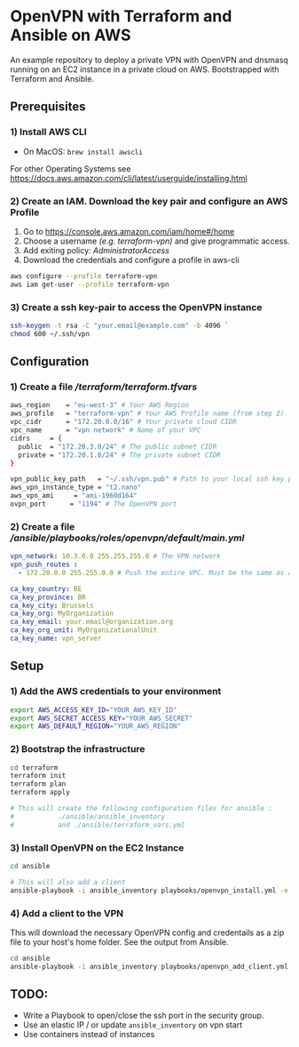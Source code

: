 

# OpenVPN with Terraform and Ansible on AWS

An example repository to deploy a private VPN with OpenVPN and dnsmasq running on an EC2 instance in a private cloud on AWS. Bootstrapped with Terraform and Ansible.


## Prerequisites
### 1) Install AWS CLI
* On MacOS: `brew install awscli`

For other Operating Systems see https://docs.aws.amazon.com/cli/latest/userguide/installing.html


### 2) Create an IAM. Download the key pair and configure an AWS Profile
 1. Go to https://console.aws.amazon.com/iam/home#/home
 2. Choose a username *(e.g. terraform-vpn)* and give programmatic access.
 3. Add exiting policy: *AdministratorAccess*
 4. Download the credentials and configure a profile in aws-cli
  ```bash
  aws configure --profile terraform-vpn
  aws iam get-user --profile terraform-vpn
  ```
### 3) Create a ssh key-pair to access the OpenVPN instance
```bash 
ssh-keygen -t rsa -C "your.email@example.com" -b 4096 `
chmod 600 ~/.ssh/vpn
```


## Configuration
### 1) Create a file */terraform/terraform.tfvars*
```bash
aws_region    = "eu-west-3" # Your AWS Region
aws_profile   = "terraform-vpn" # Your AWS Profile name (from step 2)
vpc_cidr      = "172.20.0.0/16" # Your private cloud CIDR
vpc_name      = "vpn network" # Name of your VPC
cidrs     = {
  public  = "172.20.3.0/24" # The public subnet CIDR
  private = "172.20.1.0/24" # The private subnet CIDR
}

vpn_public_key_path   = "~/.ssh/vpn.pub" # Path to your local ssh key pair (from step 3)
aws_vpn_instance_type = "t2.nano"
aws_vpn_ami     = "ami-1960d164"
ovpn_port      = "1194" # The OpenVPN port
```

### 2) Create a file */ansible/playbooks/roles/openvpn/default/main.yml*
```yml
vpn_network: 10.3.0.0 255.255.255.0 # The VPN network
vpn_push_routes : 
  - 172.20.0.0 255.255.0.0 # Push the entire VPC. Must be the same as above.

ca_key_country: BE
ca_key_province: BR
ca_key_city: Brussels
ca_key_org: MyOrganization
ca_key_email: your.email@organization.org
ca_key_org_unit: MyOrganizationalUnit
ca_key_name: vpn_server
```
## Setup

### 1) Add the AWS credentials to your environment
```bash
export AWS_ACCESS_KEY_ID="YOUR_AWS_KEY_ID"
export AWS_SECRET_ACCESS_KEY="YOUR_AWS_SECRET"
export AWS_DEFAULT_REGION="YOUR_AWS_REGION"
```

### 2) Bootstrap the infrastructure
```bash
cd terraform
terraform init
terraform plan
terraform apply

# This will create the following configuration files for ansible :
#           ./ansible/ansible_inventory 
#           and ./ansible/terraform_vars.yml
```

### 3) Install OpenVPN on the EC2 Instance
```bash
cd ansible

# This will also add a client
ansible-playbook -i ansible_inventory playbooks/openvpn_install.yml -e username=johnappleseed -e output=/tmp/john.zip
```

### 4) Add a client to the VPN
This will download the necessary OpenVPN config and credentails as a zip file to your host's home folder. See the output from Ansible.
```bash
cd ansible
ansible-playbook -i ansible_inventory playbooks/openvpn_add_client.yml -e username=johnappleseed -e output=/tmp/john.zip
```

## TODO:
* Write a Playbook to open/close the ssh port in the security group.
* Use an elastic IP / or update `ansible_inventory` on vpn start
* Use containers instead of instances
